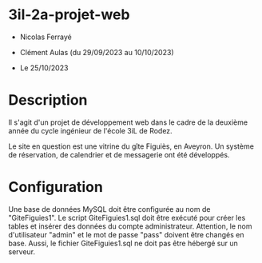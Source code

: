 # 3il-2a-projet-web

- Nicolas Ferrayé
- Clément Aulas (du 29/09/2023 au 10/10/2023)

- Le 25/10/2023

# Description

Il s'agit d'un projet de développement web dans le cadre de la deuxième année du cycle ingénieur de l'école 3iL de Rodez.

Le site en question est une vitrine du gîte Figuiès, en Aveyron. Un système de réservation, de calendrier et de messagerie ont été développés.

# Configuration

Une base de données MySQL doit être configurée au nom de "GiteFiguies1". Le script GiteFiguies1.sql doit être exécuté pour créer les tables et insérer des données du compte administrateur.
Attention, le nom d'utilisateur "admin" et le mot de passe "pass" doivent être changés en base.
Aussi, le fichier GiteFiguies1.sql ne doit pas être hébergé sur un serveur.